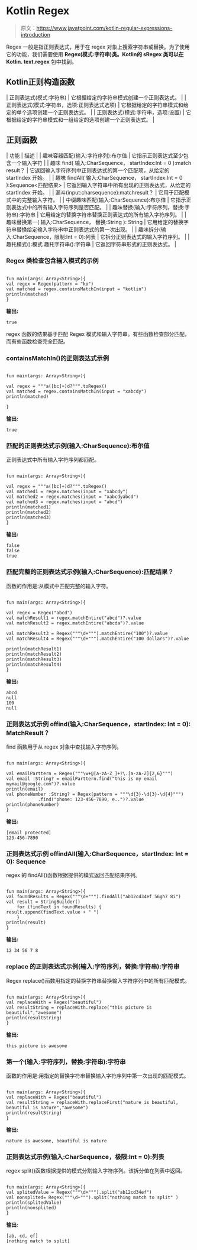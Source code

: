 # Kotlin Regex

> 原文：<https://www.javatpoint.com/kotlin-regular-expressions-introduction>

Regex 一般是指正则表达式，用于在 regex 对象上搜索字符串或替换。为了使用它的功能，我们需要使用 **Regex(模式:字符串)**类。**Kotlin的 sRegex** 类可以在**Kotlin. text.regex** 包中找到。

## Kotlin正则构造函数

| 正则表达式(模式:字符串) | 它根据给定的字符串模式创建一个正则表达式。 |
| 正则表达式(模式:字符串，选项:正则表达式选项) | 它根据给定的字符串模式和给定的单个选项创建一个正则表达式。 |
| 正则表达式(模式:字符串，选项:设置<regexoption>)</regexoption> | 它根据给定的字符串模式和一组给定的选项创建一个正则表达式。 |

## 正则函数

| 功能 | 描述 |
| 趣味容器匹配(输入:字符序列):布尔值 | 它指示正则表达式至少包含一个输入字符 |
| 趣味 find(
输入:CharSequence，
startIndex:Int = 0
):match result？ | 它返回输入字符序列中正则表达式的第一个匹配项，从给定的 startIndex 开始。 |
| 趣味 findAll(
输入:CharSequence，
startIndex:Int = 0
):Sequence<匹配结果> | 它返回输入字符串中所有出现的正则表达式，从给定的 startIndex 开始。 |
| 漏斗(input:charsequence):matchresult？ | 它用于匹配模式中的完整输入字符。 |
| 中缀趣味匹配(输入:CharSequence):布尔值 | 它指示正则表达式中的所有输入字符序列是否匹配。 |
| 趣味替换(输入:字符序列，替换:字符串):字符串 | 它用给定的替换字符串替换正则表达式的所有输入字符序列。 |
| 趣味替换第一(
输入:CharSequence，
替换:String
): String | 它用给定的替换字符串替换给定输入字符串中正则表达式的第一次出现。 |
| 趣味拆分(输入:CharSequence，限制:Int = 0):列表 | 它拆分正则表达式的输入字符序列。 |
| 趣托模式():模式
趣托字符串():字符串 | 它返回字符串形式的正则表达式。 |

### Regex 类检查包含输入模式的示例

```

fun main(args: Array<String>){
val regex = Regex(pattern = "ko")
val matched = regex.containsMatchIn(input = "kotlin")
println(matched)
}

```

**输出:**

```
true

```

regex 函数的结果基于匹配 Regex 模式和输入字符串。有些函数检查部分匹配，而有些函数检查完全匹配。

### containsMatchIn()的正则表达式示例

```

fun main(args: Array<String>){

val regex = """a([bc]+)d?""".toRegex()
val matched = regex.containsMatchIn(input = "xabcdy")
println(matched)

}

```

**输出:**

```
true

```

### 匹配的正则表达式示例(输入:CharSequence):布尔值

正则表达式中所有输入字符序列都匹配。

```

fun main(args: Array<String>){

val regex = """a([bc]+)d?""".toRegex()
val matched1 = regex.matches(input = "xabcdy")
val matched2 = regex.matches(input = "xabcdyabcd")
val matched3 = regex.matches(input = "abcd")
println(matched1)
println(matched2)
println(matched3)
}

```

**输出:**

```
false
false
true

```

### 匹配完整的正则表达式示例(输入:CharSequence):匹配结果？

函数的作用是:从模式中匹配完整的输入字符。

```

fun main(args: Array<String>){

val regex = Regex("abcd")
val matchResult1 = regex.matchEntire("abcd")?.value
val matchResult2 = regex.matchEntire("abcda")?.value

val matchResult3 = Regex("""\d+""").matchEntire("100")?.value  
val matchResult4 = Regex("""\d+""").matchEntire("100 dollars")?.value

println(matchResult1)
println(matchResult2)
println(matchResult3)
println(matchResult4)
}

```

**输出:**

```
abcd
null
100
null

```

### 正则表达式示例 offind(输入:CharSequence，startIndex: Int = 0): MatchResult？

find 函数用于从 regex 对象中查找输入字符序列。

```

fun main(args: Array<String>){

val emailParttern = Regex("""\w+@[a-zA-Z_]+?\.[a-zA-Z]{2,6}""")
val email :String? = emailParttern.find("this is my email mymail@google.com")?.value
println(email)
val phoneNumber :String? = Regex(pattern = """\d{3}-\d{3}-\d{4}""")
            .find("phone: 123-456-7890, e..")?.value 
println(phoneNumber)
}

```

**输出:**

```
[email protected]
123-456-7890

```

### 正则表达式示例 offindAll(输入:CharSequence，startIndex: Int = 0): Sequence<matchresult></matchresult>

regex 的 findAll()函数根据提供的模式返回匹配结果序列。

```

fun main(args: Array<String>){
val foundResults = Regex("""\d+""").findAll("ab12cd34ef 56gh7 8i")
val result = StringBuilder()
    for (findText in foundResults) {
result.append(findText.value + " ")
    }
println(result)
}

```

**输出:**

```
12 34 56 7 8

```

### replace 的正则表达式示例(输入:字符序列，替换:字符串):字符串

Regex replace()函数用指定的替换字符串替换输入字符序列中的所有匹配模式。

```

fun main(args: Array<String>){
val replaceWith = Regex("beautiful")
val resultString = replaceWith.replace("this picture is beautiful","awesome")
println(resultString)
}

```

**输出:**

```
this picture is awesome

```

### 第一个(输入:字符序列，替换:字符串):字符串

函数的作用是:用指定的替换字符串替换输入字符序列中第一次出现的匹配模式。

```

fun main(args: Array<String>){
val replaceWith = Regex("beautiful")
val resultString = replaceWith.replaceFirst("nature is beautiful, beautiful is nature","awesome")
println(resultString)
}

```

**输出:**

```
nature is awesome, beautiful is nature

```

### 正则表达式示例(输入:CharSequence，极限:Int = 0):列表

regex split()函数根据提供的模式分割输入字符序列。该拆分值在列表中返回。

```

fun main(args: Array<String>){
val splitedValue = Regex("""\d+""").split("ab12cd34ef")
val nonsplited= Regex("""\d+""").split("nothing match to split" )
println(splitedValue)
println(nonsplited)
}

```

**输出:**

```
[ab, cd, ef]
[nothing match to split]

```
